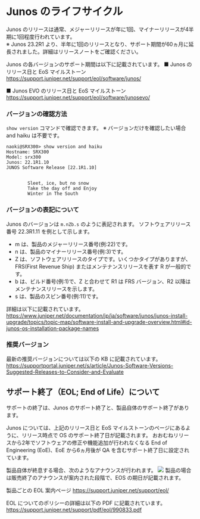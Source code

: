 # Junos のライフサイクル

Junos のリリースは通常、メジャーリリースが年に1回、マイナーリリースが4半期に1回程度行われています。  
※ Junos 23.2R1 より、半年に1回のリリースとなり、サポート期間が60ヵ月に延長されました。詳細はリリースノートをご確認ください。

Junos の各バージョンのサポート期間は以下に記載されています。
■ Junos のリリース日と EoS マイルストーン
<a href="https://support.juniper.net/support/eol/software/junos/" target="_blank" rel="noopener noreferrer">https://support.juniper.net/support/eol/software/junos/</a>

■ Junos EVO のリリース日と EoS マイルストーン
<a href="https://support.juniper.net/support/eol/software/junosevo/" target="_blank" rel="noopener noreferrer">https://support.juniper.net/support/eol/software/junosevo/</a>

### バージョンの確認方法
`show version` コマンドで確認できます。 ※ バージョンだけを確認したい場合 and haiku は不要です。 
```
naoki@SRX300> show version and haiku
Hostname: SRX300
Model: srx300
Junos: 22.1R1.10
JUNOS Software Release [22.1R1.10]


        Sleet, ice, but no snow
        Take the day off and Enjoy
        Winter in The South
```

### バージョンの表記について
Junos のバージョンは `m.nZb.s` のように表記されます。
ソフトウェアリリース番号 22.3R1.11 を例として示します。

- m は、製品のメジャーリリース番号(例:22)です。
- n は、製品のマイナーリリース番号(例:3)です。
- Z は、ソフトウェアリリースのタイプです。いくつかタイプがありますが、FRS(First Revenue Ship) またはメンテナンスリリースを表す R が一般的です。
- b は、ビルド番号(例:1)で、Z と合わせて R1 は FRS バージョン、R2 以降はメンテナンスリリースを示します。
- s は、製品のスピン番号(例:11)です。

詳細は以下に記載されています。
<a href="https://www.juniper.net/documentation/jp/ja/software/junos/junos-install-upgrade/topics/topic-map/software-install-and-upgrade-overview.html#id-junos-os-installation-package-names" target="_blank" rel="noopener noreferrer">https://www.juniper.net/documentation/jp/ja/software/junos/junos-install-upgrade/topics/topic-map/software-install-and-upgrade-overview.html#id-junos-os-installation-package-names</a>

### 推奨バージョン
最新の推奨バージョンについては以下の KB に記載されています。
<a href="https://supportportal.juniper.net/s/article/Junos-Software-Versions-Suggested-Releases-to-Consider-and-Evaluate" target="_blank" rel="noopener noreferrer">https://supportportal.juniper.net/s/article/Junos-Software-Versions-Suggested-Releases-to-Consider-and-Evaluate</a>

## サポート終了（EOL; End of Life）について
サポートの終了は、Junos のサポート終了と、製品自体のサポート終了があります。

Junos については、上記のリリース日と EoS マイルストーンのページにあるように、リリース時点で OS のサポート終了日が記載されます。
おおむねリリースから2年でソフトウェアの修正や機能追加が行われなくなる End of Engineering (EoE)、EoE から6ヵ月後が QA を含むサポート終了日に設定されています。

製品自体が終息する場合、次のようなアナウンスが行われます。
![](https://publicmediastore.blob.core.windows.net/photo/junos/eol-sample.png)
製品の場合は販売終了のアナウンスが案内された段階で、EOS の期日が記載されます。

製品ごとの EOL 案内ページ
<a href="https://support.juniper.net/support/eol/" target="_blank" rel="noopener noreferrer">https://support.juniper.net/support/eol/</a>

EOL についてのポリシーの詳細は以下の PDF に記載されています。
<a href="https://support.juniper.net/support/pdf/eol/990833.pdf" target="_blank" rel="noopener noreferrer">https://support.juniper.net/support/pdf/eol/990833.pdf</a>

